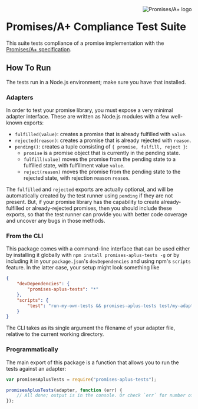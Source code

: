 <a href="http://promises-aplus.github.com/promises-spec">
    <img src="http://promises-aplus.github.com/promises-spec/assets/logo-small.png"
         align="right" alt="Promises/A+ logo" />
</a>

# Promises/A+ Compliance Test Suite

This suite tests compliance of a promise implementation with the [Promises/A+ specification][].

[Promises/A+ specification]: https://github.com/promises-aplus/promises-spec

## How To Run

The tests run in a Node.js environment; make sure you have that installed.

### Adapters

In order to test your promise library, you must expose a very minimal adapter interface. These are written as Node.js
modules with a few well-known exports:

- `fulfilled(value)`: creates a promise that is already fulfilled with `value`.
- `rejected(reason)`: creates a promise that is already rejected with `reason`.
- `pending()`: creates a tuple consisting of `{ promise, fulfill, reject }`:
  - `promise` is a promise object that is currently in the pending state.
  - `fulfill(value)` moves the promise from the pending state to a fulfilled state, with fulfillment value `value`.
  - `reject(reason)` moves the promise from the pending state to the rejected state, with rejection reason `reason`.

The `fulfilled` and `rejected` exports are actually optional, and will be automatically created by the test runner using
`pending` if they are not present. But, if your promise library has the capability to create already-fulfilled or
already-rejected promises, then you should include these exports, so that the test runner can provide you with better
code coverage and uncover any bugs in those methods.

### From the CLI

This package comes with a command-line interface that can be used either by installing it globally with
`npm install promises-aplus-tests -g` or by including it in your `package.json`'s `devDependencies` and using npm's
`scripts` feature. In the latter case, your setup might look something like

```json
{
    "devDependencies": {
        "promises-aplus-tests": "*"
    },
    "scripts": {
        "test": "run-my-own-tests && promises-aplus-tests test/my-adapter"
    }
}
```

The CLI takes as its single argument the filename of your adapter file, relative to the current working directory.

### Programmatically

The main export of this package is a function that allows you to run the tests against an adapter:

```js
var promisesAplusTests = require("promises-aplus-tests");

promisesAplusTests(adapter, function (err) {
    // All done; output is in the console. Or check `err` for number of failures.
});
```
